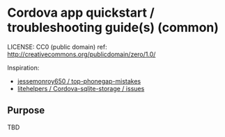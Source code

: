# Cordova app quickstart / troubleshooting guide(s) (common)

LICENSE: CC0 (public domain) ref: http://creativecommons.org/publicdomain/zero/1.0/

Inspiration:
- [jessemonroy650 / top-phonegap-mistakes](https://github.com/jessemonroy650/top-phonegap-mistakes)
- [litehelpers / Cordova-sqlite-storage / issues](https://github.com/litehelpers/Cordova-sqlite-storage/issues)

## Purpose

TBD

